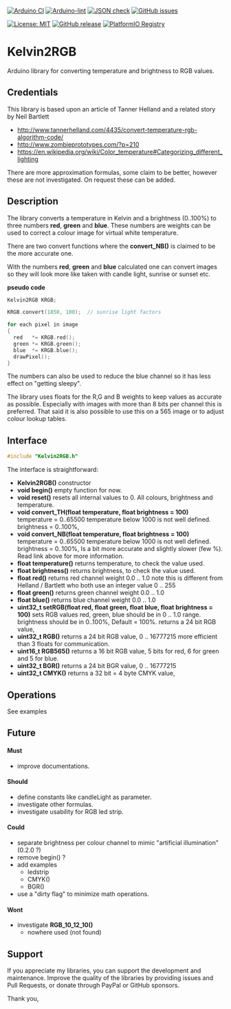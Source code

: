 
[![Arduino CI](https://github.com/RobTillaart/Kelvin2RGB/workflows/Arduino%20CI/badge.svg)](https://github.com/marketplace/actions/arduino_ci)
[![Arduino-lint](https://github.com/RobTillaart/Kelvin2RGB/actions/workflows/arduino-lint.yml/badge.svg)](https://github.com/RobTillaart/Kelvin2RGB/actions/workflows/arduino-lint.yml)
[![JSON check](https://github.com/RobTillaart/Kelvin2RGB/actions/workflows/jsoncheck.yml/badge.svg)](https://github.com/RobTillaart/Kelvin2RGB/actions/workflows/jsoncheck.yml)
[![GitHub issues](https://img.shields.io/github/issues/RobTillaart/Kelvin2RGB.svg)](https://github.com/RobTillaart/Kelvin2RGB/issues)

[![License: MIT](https://img.shields.io/badge/license-MIT-green.svg)](https://github.com/RobTillaart/Kelvin2RGB/blob/master/LICENSE)
[![GitHub release](https://img.shields.io/github/release/RobTillaart/Kelvin2RGB.svg?maxAge=3600)](https://github.com/RobTillaart/Kelvin2RGB/releases)
[![PlatformIO Registry](https://badges.registry.platformio.org/packages/robtillaart/library/Kelvin2RGB.svg)](https://registry.platformio.org/libraries/robtillaart/Kelvin2RGB)


# Kelvin2RGB

Arduino library for converting temperature and brightness to RGB values.


## Credentials

This library is based upon an article of Tanner Helland and a related story by Neil Bartlett

- http://www.tannerhelland.com/4435/convert-temperature-rgb-algorithm-code/
- http://www.zombieprototypes.com/?p=210
- https://en.wikipedia.org/wiki/Color_temperature#Categorizing_different_lighting

There are more approximation formulas, some claim to be better,
however these are not investigated. On request these can be added.


## Description

The library converts a temperature in Kelvin and a brightness (0..100%)
 to three numbers **red**, **green** and **blue**.
These numbers are weights can be used to correct a colour image for virtual white temperature.

There are two convert functions where the **convert_NB()** is claimed to be
the more accurate one.

With the numbers **red**, **green** and **blue** calculated one can convert images 
so they will look more like taken with candle light, sunrise or sunset etc.


**pseudo code**
```cpp
Kelvin2RGB KRGB;

KRGB.convert(1850, 100);  // sunrise light factors

for each pixel in image
{
  red   *= KRGB.red();
  green *= KRGB.green();
  blue  *= KRGB.blue();
  drawPixel();
}
```

The numbers can also be used to reduce the blue channel so it has less effect 
on "getting sleepy".

The library uses floats for the R,G and B weights to keep values as accurate as possible.
Especially with images with more than 8 bits per channel this is preferred.
That said it is also possible to use this on a 565 image or to adjust colour lookup tables.


## Interface

```cpp
#include "Kelvin2RGB.h"
```

The interface is straightforward:

- **Kelvin2RGB()** constructor
- **void begin()** empty function for now.
- **void reset()** resets all internal values to 0. 
All colours, brightness and temperature.
- **void convert_TH(float temperature, float brightness = 100)**
    temperature = 0..65500   temperature below 1000 is not well defined.
    brightness = 0..100%,
- **void convert_NB(float temperature, float brightness = 100)**
    temperature = 0..65500   temperature below 1000 is not well defined.
    brightness = 0..100%,
    Is a bit more accurate and slightly slower (few %). Read link above for more information.
- **float temperature()** returns temperature, to check the value used.
- **float brightness()** returns brightness, to check the value used.
- **float red()** returns red channel weight 0.0 .. 1.0
note this is different from Helland / Bartlett who both use an integer value 0 .. 255
- **float green()** returns green channel weight 0.0 .. 1.0
- **float blue()** returns blue channel weight 0.0 .. 1.0
- **uint32_t setRGB(float red, float green, float blue, float brightness = 100)** sets RGB values
red, green, blue should be in 0 .. 1.0 range. brightness should be in 0..100%, Default = 100%.
returns a 24 bit RGB value,
- **uint32_t RGB()** returns a 24 bit RGB value, 0 .. 16777215
more efficient than 3 floats for communication.
- **uint16_t RGB565()** returns a 16 bit RGB value, 5 bits for red, 6 for green and 5 for blue.
- **uint32_t BGR()** returns a 24 bit BGR value, 0 .. 16777215
- **uint32_t CMYK()** returns a 32 bit = 4 byte CMYK value,


## Operations

See examples


## Future

#### Must

- improve documentations.

#### Should

- define constants like candleLight as parameter.
- investigate other formulas.
- investigate usability for RGB led strip.

#### Could

- separate brightness per colour channel to mimic "artificial illumination"  (0.2.0 ?)
- remove begin() ?
- add examples
  - ledstrip
  - CMYK()
  - BGR()
- use a "dirty flag" to minimize math operations.


#### Wont

- investigate **RGB_10_12_10()**
  - nowhere used (not found)


## Support

If you appreciate my libraries, you can support the development and maintenance.
Improve the quality of the libraries by providing issues and Pull Requests, or
donate through PayPal or GitHub sponsors.

Thank you,

